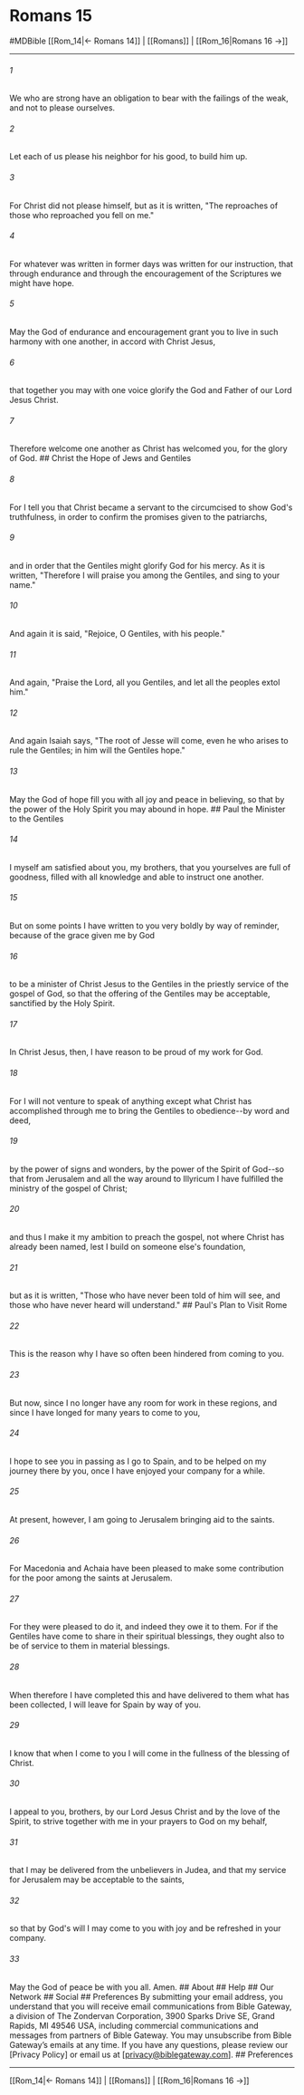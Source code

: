 # Romans 15
#MDBible
[[Rom_14|← Romans 14]] | [[Romans]] | [[Rom_16|Romans 16 →]]

***


###### 1 
We who are strong have an obligation to bear with the failings of the weak, and not to please ourselves. 

###### 2 
Let each of us please his neighbor for his good, to build him up. 

###### 3 
For Christ did not please himself, but as it is written, "The reproaches of those who reproached you fell on me." 

###### 4 
For whatever was written in former days was written for our instruction, that through endurance and through the encouragement of the Scriptures we might have hope. 

###### 5 
May the God of endurance and encouragement grant you to live in such harmony with one another, in accord with Christ Jesus, 

###### 6 
that together you may with one voice glorify the God and Father of our Lord Jesus Christ. 

###### 7 
Therefore welcome one another as Christ has welcomed you, for the glory of God. ## Christ the Hope of Jews and Gentiles 

###### 8 
For I tell you that Christ became a servant to the circumcised to show God's truthfulness, in order to confirm the promises given to the patriarchs, 

###### 9 
and in order that the Gentiles might glorify God for his mercy. As it is written, "Therefore I will praise you among the Gentiles, and sing to your name." 

###### 10 
And again it is said, "Rejoice, O Gentiles, with his people." 

###### 11 
And again, "Praise the Lord, all you Gentiles, and let all the peoples extol him." 

###### 12 
And again Isaiah says, "The root of Jesse will come, even he who arises to rule the Gentiles; in him will the Gentiles hope." 

###### 13 
May the God of hope fill you with all joy and peace in believing, so that by the power of the Holy Spirit you may abound in hope. ## Paul the Minister to the Gentiles 

###### 14 
I myself am satisfied about you, my brothers, that you yourselves are full of goodness, filled with all knowledge and able to instruct one another. 

###### 15 
But on some points I have written to you very boldly by way of reminder, because of the grace given me by God 

###### 16 
to be a minister of Christ Jesus to the Gentiles in the priestly service of the gospel of God, so that the offering of the Gentiles may be acceptable, sanctified by the Holy Spirit. 

###### 17 
In Christ Jesus, then, I have reason to be proud of my work for God. 

###### 18 
For I will not venture to speak of anything except what Christ has accomplished through me to bring the Gentiles to obedience--by word and deed, 

###### 19 
by the power of signs and wonders, by the power of the Spirit of God--so that from Jerusalem and all the way around to Illyricum I have fulfilled the ministry of the gospel of Christ; 

###### 20 
and thus I make it my ambition to preach the gospel, not where Christ has already been named, lest I build on someone else's foundation, 

###### 21 
but as it is written, "Those who have never been told of him will see, and those who have never heard will understand." ## Paul's Plan to Visit Rome 

###### 22 
This is the reason why I have so often been hindered from coming to you. 

###### 23 
But now, since I no longer have any room for work in these regions, and since I have longed for many years to come to you, 

###### 24 
I hope to see you in passing as I go to Spain, and to be helped on my journey there by you, once I have enjoyed your company for a while. 

###### 25 
At present, however, I am going to Jerusalem bringing aid to the saints. 

###### 26 
For Macedonia and Achaia have been pleased to make some contribution for the poor among the saints at Jerusalem. 

###### 27 
For they were pleased to do it, and indeed they owe it to them. For if the Gentiles have come to share in their spiritual blessings, they ought also to be of service to them in material blessings. 

###### 28 
When therefore I have completed this and have delivered to them what has been collected, I will leave for Spain by way of you. 

###### 29 
I know that when I come to you I will come in the fullness of the blessing of Christ. 

###### 30 
I appeal to you, brothers, by our Lord Jesus Christ and by the love of the Spirit, to strive together with me in your prayers to God on my behalf, 

###### 31 
that I may be delivered from the unbelievers in Judea, and that my service for Jerusalem may be acceptable to the saints, 

###### 32 
so that by God's will I may come to you with joy and be refreshed in your company. 

###### 33 
May the God of peace be with you all. Amen. ## About ## Help ## Our Network ## Social ## Preferences By submitting your email address, you understand that you will receive email communications from Bible Gateway, a division of The Zondervan Corporation, 3900 Sparks Drive SE, Grand Rapids, MI 49546 USA, including commercial communications and messages from partners of Bible Gateway. You may unsubscribe from Bible Gateway&rsquo;s emails at any time. If you have any questions, please review our [Privacy Policy] or email us at [privacy@biblegateway.com]. ## Preferences

***

[[Rom_14|← Romans 14]] | [[Romans]] | [[Rom_16|Romans 16 →]]
